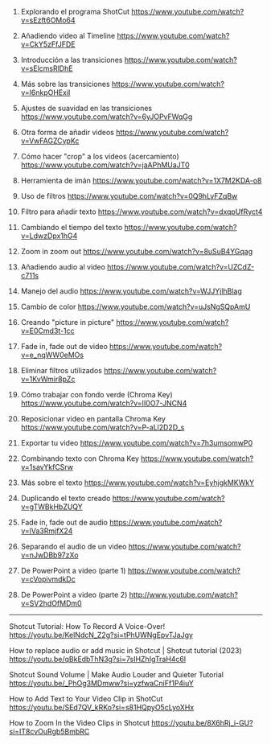 1. Explorando el programa ShotCut https://www.youtube.com/watch?v=sEzft6OMo64

2. Añadiendo video al Timeline https://www.youtube.com/watch?v=CkY5zFfJFDE

3. Introducción a las transiciones https://www.youtube.com/watch?v=sElcmsRlDhE 

4. Más sobre las transiciones https://www.youtube.com/watch?v=l6nkpOHExiI 

5. Ajustes de suavidad en las transiciones https://www.youtube.com/watch?v=6yJOPvFWqGg 

6. Otra forma de añadir videos https://www.youtube.com/watch?v=VwFAGZCypKc

7. Cómo hacer "crop" a los videos (acercamiento) https://www.youtube.com/watch?v=jaAPhMUaJT0

8. Herramienta de imán https://www.youtube.com/watch?v=1X7M2KDA-o8 

9. Uso de filtros https://www.youtube.com/watch?v=0Q9hLyFZqBw 

10. Filtro para añadir texto https://www.youtube.com/watch?v=dxqpUfRyct4 

11. Cambiando el tiempo del texto https://www.youtube.com/watch?v=LdwzDpx1hG4 

12. Zoom in zoom out https://www.youtube.com/watch?v=8uSuB4YGqag

13. Añadiendo audio al video https://www.youtube.com/watch?v=UZCdZ-c711s

14. Manejo del audio https://www.youtube.com/watch?v=WJJYjlhBlag 

15. Cambio de color https://www.youtube.com/watch?v=uJsNgSQpAmU 

16. Creando "picture in picture" https://www.youtube.com/watch?v=E0Cmd3t-1cc 

17. Fade in, fade out de video https://www.youtube.com/watch?v=e_nqWW0eMOs

18. Eliminar filtros utilizados https://www.youtube.com/watch?v=1KvWmir8pZc 

19. Cómo trabajar con fondo verde (Chroma Key) https://www.youtube.com/watch?v=II0O7-JNCN4 

20. Reposicionar video en pantalla Chroma Key https://www.youtube.com/watch?v=P-aLl2D2D_s

21. Exportar tu video https://www.youtube.com/watch?v=7h3umsomwP0 

22. Combinando texto con Chroma Key https://www.youtube.com/watch?v=1savYkfCSrw

23. Más sobre el texto https://www.youtube.com/watch?v=EyhjgkMKWkY 

24. Duplicando el texto creado https://www.youtube.com/watch?v=gTWBkHbZUQY 

25. Fade in, fade out de audio https://www.youtube.com/watch?v=lVa3RmjfX24 

26. Separando el audio de un video https://www.youtube.com/watch?v=nJwDBb97zXo

27. De PowerPoint a video (parte 1) https://www.youtube.com/watch?v=cVopivmdkDc 

28. De PowerPoint a video (parte 2) http://www.youtube.com/watch?v=SV2hdOfMDm0 
------------------
Shotcut Tutorial: How To Record A Voice-Over!
https://youtu.be/KelNdcN_Z2g?si=tPhUWNgEpvTJaJgy

How to replace audio or add music in Shotcut | Shotcut tutorial (2023)
https://youtu.be/qBkEdbThN3g?si=7sIHZhIgTraH4c6l

Shotcut Sound Volume | Make Audio Louder and Quieter Tutorial
https://youtu.be/_PhOg3MDmww?si=yzfwaCniFf1P4iuY

How to Add Text to Your Video Clip in ShotCut
https://youtu.be/SEd7QV_kRKo?si=s81HQpyO5cLyoXHx

How to Zoom In the Video Clips in Shotcut
https://youtu.be/8X6hRj_i-GU?si=IT8cvOuRgb5BmbRC
